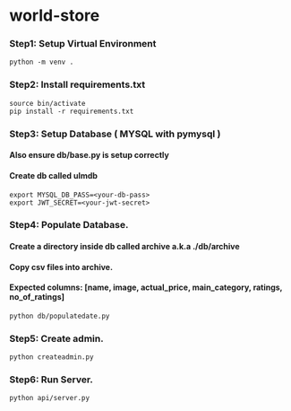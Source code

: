 # world-store

### Step1: Setup Virtual Environment
```
python -m venv .
```

### Step2: Install requirements.txt
```
source bin/activate
pip install -r requirements.txt
```

### Step3: Setup Database ( MYSQL with pymysql )
#### Also ensure db/base.py is setup correctly
#### Create db called ulmdb
```
export MYSQL_DB_PASS=<your-db-pass>
export JWT_SECRET=<your-jwt-secret>
```

### Step4: Populate Database.
#### Create a directory inside db called archive a.k.a ./db/archive
#### Copy csv files into archive. 
#### Expected columns: [name, image, actual_price, main_category, ratings, no_of_ratings]
```
python db/populatedate.py
```

### Step5: Create admin.
```
python createadmin.py
```

### Step6: Run Server.
```
python api/server.py
```


